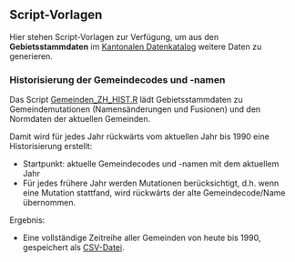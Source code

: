 ## Script-Vorlagen

Hier stehen Script-Vorlagen zur Verfügung, um aus den **Gebietsstammdaten** im [Kantonalen Datenkatalog](https://www.zh.ch/de/politik-staat/statistik-daten/datenkatalog.html#/datasets/3082@statistisches-amt-kanton-zuerich) 
weitere Daten zu generieren.


### Historisierung der Gemeindecodes und -namen

Das Script [Gemeinden_ZH_HIST.R](Gemeinden_ZH_HIST.R) lädt Gebietsstammdaten zu Gemeindemutationen (Namensänderungen und Fusionen)
und den Normdaten der aktuellen Gemeinden. 

Damit wird für jedes Jahr rückwärts vom aktuellen Jahr bis 1990 eine Historisierung erstellt:
- Startpunkt: aktuelle Gemeindecodes und -namen mit dem aktuellem Jahr
- Für jedes frühere Jahr werden Mutationen berücksichtigt, d.h. wenn eine Mutation stattfand, wird rückwärts der alte Gemeindecode/Name übernommen.

Ergebnis:
- Eine vollständige Zeitreihe aller Gemeinden von heute bis 1990, gespeichert als [CSV-Datei](script_vorlagen/daten).
